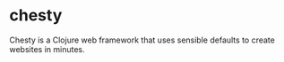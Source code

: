 # chesty
Chesty is a Clojure web framework that uses sensible defaults to create websites in minutes.

